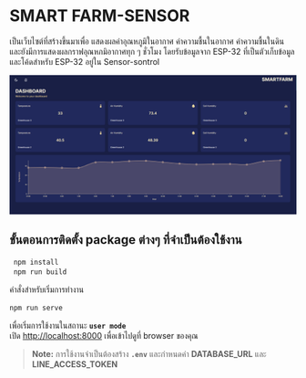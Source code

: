 # SMART FARM-SENSOR 

เป็นเว็บไซต์ที่สร้างขึ้นมาเพื่อ แสดงผลค่าอุณหภูมิในอากาศ ค่าความชื้นในอากาศ ค่าความชื้นในดิน และยังมีการแสดงผลกราฟอุณหภมิอากาศทุก ๆ ชั่วโมง โดยรับข้อมูลจาก ESP-32 ที่เป็นตัวเก็บข้อมูลและโค้ดสำหรับ ESP-32 อยู่ใน Sensor-sontrol

![dashboard-image](https://github.com/sor973/Farm-sensor/blob/main/public/dashboard.png?raw=true)

## ขั้นตอนการติดตั้ง package ต่างๆ ที่จำเป็นต้องใช้งาน
```bash
 npm install
 npm run build
 ```
 
คำสั่งสำหรับเริ่มการทำงาน

```bash
npm run serve
```
เพื่อเริ่มการใช้งานในสถานะ **`user mode`** \
เปิด [http://localhost:8000](http://localhost:8000) เพื่อเข้าไปดูที่ browser ของคุณ

> **Note:** การใช้งานจำเป็นต้องสร้าง **`.env`** และกำหนดค่า **DATABASE_URL** และ **LINE_ACCESS_TOKEN**



